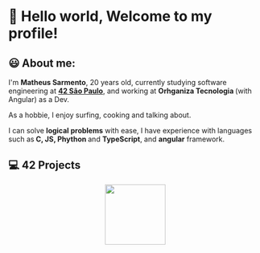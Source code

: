 <h1>👋 Hello world, Welcome to my profile! </h1>
<h2>😃 About me:</h2>
<p>I'm <strong> Matheus Sarmento</strong>, 20 years old, currently studying software engineering at <strong><a href="https://www.42network.org/" target="_blank">42 São Paulo</a></strong>, and working at <strong> Orhganiza Tecnologia </strong> (with Angular) as a Dev. </p>
<p>
As a hobbie, I enjoy surfing, cooking and talking about.  
</p>
<p>
I can solve <strong>logical problems</strong> with ease, I have experience with languages such as<strong> C, JS, Phython </strong> and <strong>TypeScript</strong>, and <strong>angular</strong> framework.
</p>

<h2>💻 42 Projects</h1>

<div align="center">
   <a href="https://github.com/mathsarmento/42-Libft" target="_blank">
      <img height=120 src="https://game.42sp.org.br/static/assets/achievements/libftm.png">
   </a>
</div>
<!--
**mathsarmento/mathsarmento** is a ✨ _special_ ✨ repository because its `README.md` (this file) appears on your GitHub profile.

Here are some ideas to get you started:

- 🔭 I’m currently working on ...
- 🌱 I’m currently learning ...
- 👯 I’m looking to collaborate on ...
- 🤔 I’m looking for help with ...
- 💬 Ask me about ...
- 📫 How to reach me: ...
- 😄 Pronouns: ...
- ⚡ Fun fact: ...
-->
